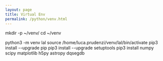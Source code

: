 ```yaml
---
layout: page
title: Virtual Env
permalink: /python/venv.html
---
```


mkdir -p ~/venv/
cd ~/venv

python3 -m venv lal
source /home/luca.prudenzi/venv/lal/bin/activate
pip3 install --upgrade pip
pip3 install --upgrade setuptools
pip3 install numpy scipy matplotlib h5py astropy dqsegdb


